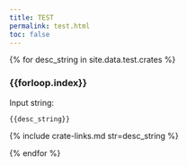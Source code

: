 ```yaml
---
title: TEST
permalink: test.html
toc: false
---
```


{% for desc_string in site.data.test.crates %}

### {{forloop.index}}

Input string:
```
{{desc_string}}
```

{% include crate-links.md str=desc_string %}

{% endfor %}
